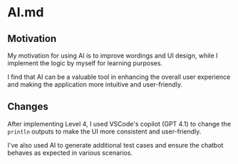 # AI.md

## Motivation

My motivation for using AI is to improve wordings and UI design, while I implement the logic by myself for learning purposes.

I find that AI can be a valuable tool in enhancing the overall user experience and making the application more intuitive and user-friendly.

## Changes

After implementing Level 4, I used VSCode's copilot (GPT 4.1) to change the `println` outputs to make the UI more consistent and user-friendly.

I've also used AI to generate additional test cases and ensure the chatbot behaves as expected in various scenarios.
